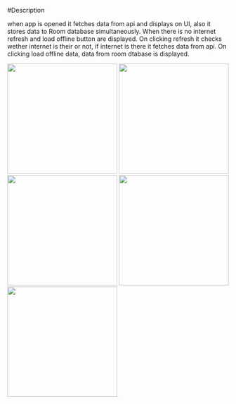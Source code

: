 #Description

when app is opened it fetches data from api and displays on UI, also it stores data to Room database simultaneously. When there is no internet refresh and load offline button are displayed. On clicking refresh it checks wether internet is their or not, if internet is there it fetches data from api. On clicking load offline data, data from room dtabase is displayed.

<img src=" Hello-Homeo/HelloHomeoImages/image1.jpeg" width = "250">
<img src=" Hello-Homeo/HelloHomeoImages/image2.jpeg" width = "250">
<img src=" Hello-Homeo/HelloHomeoImages/image3.jpeg" width = "250">
<img src=" Hello-Homeo/HelloHomeoImages/image4.jpeg" width = "250">
<img src=" Hello-Homeo/HelloHomeoImages/image5.jpeg" width = "250">

